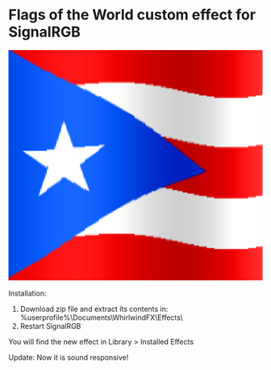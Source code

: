 # Flags of the World custom effect for SignalRGB

![alt text](https://github.com/joseamirandavelez/PRFlag/blob/main/PRFlag.png "Puerto Rico Flag")

Installation:
1. Download zip file and extract its contents in: %userprofile%\Documents\WhirlwindFX\Effects\
2. Restart SignalRGB

You will find the new effect in Library > Installed Effects

Update: Now it is sound responsive!
